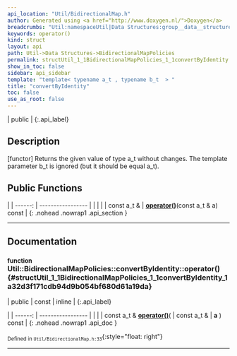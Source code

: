 ```yaml
---
api_location: "Util/BidirectionalMap.h"
author: Generated using <a href="http://www.doxygen.nl/">Doxygen</a>
breadcrumbs: "Util:namespaceUtil|Data Structures:group__data__structures|BidirectionalMapPolicies:namespaceUtil_1_1BidirectionalMapPolicies"
keywords: operator()
kind: struct
layout: api
path: Util->Data Structures->BidirectionalMapPolicies
permalink: structUtil_1_1BidirectionalMapPolicies_1_1convertByIdentity
show_in_toc: false
sidebar: api_sidebar
template: "template< typename a_t , typename b_t  > "
title: "convertByIdentity"
toc: false
use_as_root: false
---
```


| public |
{:.api_label}

## Description



[functor] Returns the given value of type a_t without changes. The template parameter b_t is ignored (but it should be equal a_t).



## Public Functions

|
| ------: | ----------------- |
|  | |
| const a_t & | **[operator()](#structUtil_1_1BidirectionalMapPolicies_1_1convertByIdentity_1a32d3f171cdb94d9b054bf680d61a19da)**(const a_t & a) const |
{: .nohead .nowrap1 .api_section }


-------------------------------------------------------------------

## Documentation

### <small>function</small><br/> Util::BidirectionalMapPolicies::convertByIdentity::operator() {#structUtil_1_1BidirectionalMapPolicies_1_1convertByIdentity_1a32d3f171cdb94d9b054bf680d61a19da}

| public | const | inline |
{:.api_label}

|
| ------: | ----------------- |
|  |
| const a_t & **[operator()](#structUtil_1_1BidirectionalMapPolicies_1_1convertByIdentity_1a32d3f171cdb94d9b054bf680d61a19da)**( | const a_t & | **a** ) const |
{: .nohead .nowrap1 .api_doc }





<sub>Defined in `Util/BidirectionalMap.h:33`</sub>{:style="float: right"}

-------------------------------------------------------------------

